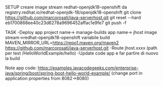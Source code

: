 SETUP
creare image stream redhat-openjdk18-openshift da registry.redhat.io/redhat-openjdk-18/openjdk18-openshift 
git clone https://github.com/marcorosati/java-serverhost.git
git reset --hard eb1700868ee40c23d6278a9696452affac1e9fe7
git push -f
 
TASK
-Deploy app
	project name-> manage-builds
	app name-> jhost
	image stream->redhat-openjdk18-openshift
	variabile build MAVEN_MIRROR_URL=https://repo1.maven.org/maven2
	https://github.com/marcorosati/java-serverhost.git
-Route jhost.xxxx (path per test /HelloWorldExample/hello)
-Update code app e far partire di nuovo la build





Note app code:
https://examples.javacodegeeks.com/enterprise-java/spring/boot/spring-boot-hello-world-example/  (change port in application properties from 8082->8080)
